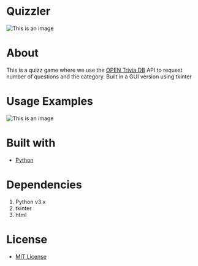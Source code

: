 # Quizzler
![This is an image](https://i.imgur.com/j1vTVKi.png)

# About
This is a quizz game where we use the [OPEN Trivia DB](https://opentdb.com/) API to request number of questions and the category. 
Built in a GUI version using tkinter

# Usage Examples

![This is an image](https://i.imgur.com/486b6A5.gif)

# Built with
- [Python](https://www.python.org/)

# Dependencies
1. Python v3.x
2. tkinter
3. html 

# License
- [MIT License](https://github.com/Solyyy/quizzler_game/blob/main/LICENSE.TXT)
